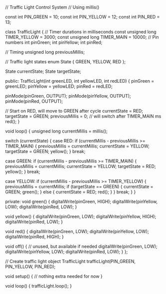 // Traffic Light Control System
// Using millis() 

const int PIN_GREEN = 10;
const int PIN_YELLOW = 12;
const int PIN_RED = 13;

class TrafficLight {
// Timer durations in milliseconds
const unsigned long TIMER_YELLOW = 3000;
const unsigned long TIMER_MAIN = 10000; 
// Pin numbers
int pinGreen;
int pinYellow;
int pinRed;

// Timing
unsigned long previousMillis;

// Traffic light states
enum State {
GREEN,
YELLOW,
RED
};

State currentState;
State targetState;

public:
TrafficLight(int greenLED, int yellowLED, int redLED) {
pinGreen = greenLED;
pinYellow = yellowLED;
pinRed = redLED;

pinMode(pinGreen, OUTPUT);
pinMode(pinYellow, OUTPUT);
pinMode(pinRed, OUTPUT);

// Start on RED, will move to GREEN after cycle
currentState = RED;
targetState = GREEN;
previousMillis = 0; // will switch after TIMER_MAIN ms
red();
}

void loop() {
unsigned long currentMillis = millis();

switch (currentState) {
case RED:
if (currentMillis - previousMillis >= TIMER_MAIN) {
previousMillis = currentMillis;
currentState = YELLOW;
targetState = GREEN;
yellow();
}
break;

case GREEN:
if (currentMillis - previousMillis >= TIMER_MAIN) {
previousMillis = currentMillis;
currentState = YELLOW;
targetState = RED;
yellow();
}
break;

case YELLOW:
if (currentMillis - previousMillis >= TIMER_YELLOW) {
previousMillis = currentMillis;
if (targetState == GREEN) {
currentState = GREEN;
green();
} else {
currentState = RED;
red();
}
}
break;
}
}

private:
void green() {
digitalWrite(pinGreen, HIGH);
digitalWrite(pinYellow, LOW);
digitalWrite(pinRed, LOW);
}

void yellow() {
digitalWrite(pinGreen, LOW);
digitalWrite(pinYellow, HIGH);
digitalWrite(pinRed, LOW);
}

void red() {
digitalWrite(pinGreen, LOW);
digitalWrite(pinYellow, LOW);
digitalWrite(pinRed, HIGH);
}

void off() { // unused, but available if needed
digitalWrite(pinGreen, LOW);
digitalWrite(pinYellow, LOW);
digitalWrite(pinRed, LOW);
}
};

// Create traffic light object
TrafficLight trafficLight(PIN_GREEN, PIN_YELLOW, PIN_RED);

void setup() {
// nothing extra needed for now
}

void loop() {
trafficLight.loop();
}
